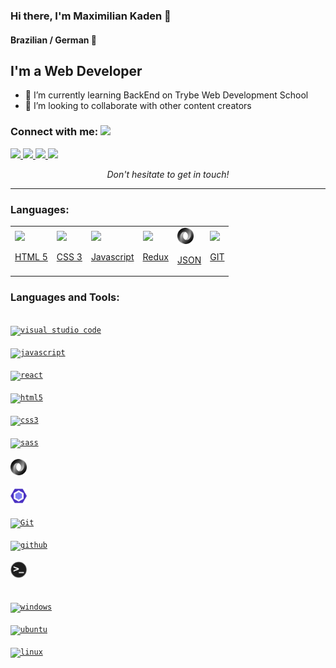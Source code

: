 ### Hi there, I'm Maximilian Kaden 👋
#### Brazilian / German 👋

## I'm a Web Developer

- :notebook: I’m currently learning BackEnd on Trybe Web Development School
- :muscle: I’m looking to collaborate with other content creators

### Connect with me: <img src="https://media.giphy.com/media/LnQjpWaON8nhr21vNW/giphy.gif" height="32">

<a href="https://www.linkedin.com/in/dev-maximilian-kaden/">
  <img src="https://img.icons8.com/doodle/40/000000/facebook-new.png"/>
</a>
<a href="https://api.whatsapp.com/send?phone=5511948788601&text=Hi%20Max!%20Let's%20code%3F">
  <img src="https://img.icons8.com/doodle/40/000000/whatsapp.png"/>
</a>
<a href="https://www.instagram.com/maximiliankaden/">
  <img src="https://img.icons8.com/doodle/40/000000/instagram-new.png"/>
</a>
<a href="https://mail.google.com/mail/?view=cm&fs=1&to=mkadenfilgo@gmail.com">
  <img src="https://img.icons8.com/doodle/40/000000/gmail.png"/>
</a>

<br />

<p align=center>
<em>Don't hesitate to get in touch!</em>
</p>

---

### Languages:
<table>
  <tr>
    <td>
      <a href="">
        <img src="https://img.icons8.com/color/40/000000/html-5--v1.png"/>
        <p>HTML 5</p>
      </a>  
    </td>
    <td>
      <a href="">
        <img src="https://img.icons8.com/color/40/000000/css3.png"/>
        <p>CSS 3</p>
      </a>
    </td>
    <td>
      <a href="">
        <img src="https://img.icons8.com/color/40/000000/javascript.png"/>
        <p>Javascript</p>
      </a>
    </td>
    <td>
      <a href="">
        <img src="https://img.icons8.com/color/40/000000/redux.png"/>
        <p>Redux</p>
      </a>
    </td>
    <td>
      <a href="">
        <img width="26px" src="https://raw.githubusercontent.com/github/explore/80688e429a7d4ef2fca1e82350fe8e3517d3494d/topics/json/json.png"/>
        <p>JSON</p>
      </a>
    </td>
    <td>
      <a href="">
        <img src="https://img.icons8.com/wired/40/000000/merge-git.png"/>
        <p>GIT</p>
      </a>
    </td>
  </tr>
</table>

### Languages and Tools:

[<code>
<img alt="visual studio code" width="26px" src="https://img.icons8.com/fluent/240/000000/visual-studio-code-2019.png" />
</code>](https://code.visualstudio.com/)
[<code>
<img alt="javascript" width="26px" src="https://img.icons8.com/color/240/000000/javascript.png" />
</code>](https://developer.mozilla.org/en-US/docs/Web/JavaScript)
[<code>
<img alt="react" width="26px" src="https://img.icons8.com/color/240/000000/react-native.png" />
</code>](https://reactjs.org/)
[<code>
<img alt="html5" width="26px" src="https://img.icons8.com/color/240/000000/html-5.png">
</code>](https://developer.mozilla.org/en-US/docs/Web/HTML)
[<code>
<img alt="css3" width="26px" src="https://img.icons8.com/color/240/000000/css3.png">
</code>](https://developer.mozilla.org/en-US/docs/Web/CSS)
[<code>
<img alt="sass" width="26px" src="https://img.icons8.com/color/240/000000/sass.png">
</code>](https://sass-lang.com/)
[<code>
<img alt="json" width="26px" src="https://raw.githubusercontent.com/github/explore/80688e429a7d4ef2fca1e82350fe8e3517d3494d/topics/json/json.png">
</code>](https://www.json.org/json-en.html)
[<code>
<img alt="eslint" width="26px" src="https://raw.githubusercontent.com/github/explore/80688e429a7d4ef2fca1e82350fe8e3517d3494d/topics/eslint/eslint.png">
</code>](https://eslint.org/)
[<code>
<img alt="Git" width="26px" src="https://img.icons8.com/color/240/000000/git.png">
</code>](https://git-scm.com/)
[<code>
<img alt="github" width="26px" src="https://img.icons8.com/ios-glyphs/240/000000/github.png">
</code>](https://github.com/)
[<code>
<img alt="terminal" width="26px" src="https://raw.githubusercontent.com/github/explore/80688e429a7d4ef2fca1e82350fe8e3517d3494d/topics/terminal/terminal.png">
</code>](https://docs.microsoft.com/en-us/windows/terminal/)
<br />
[<code>
<img alt="windows" width="26px" src="https://img.icons8.com/color/240/000000/windows-10.png">
</code>](https://www.microsoft.com/en-us/windows)
[<code>
<img alt="ubuntu" width="26px" src="https://img.icons8.com/color/96/000000/ubuntu--v1.png">
</code>](https://ubuntu.com/)
[<code>
<img alt="linux" width="26px" src="https://img.icons8.com/color/96/000000/linux.png">
</code>](https://www.kernel.org/)
